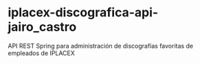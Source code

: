 # iplacex-discografica-api-jairo_castro
API REST Spring para administración de discografías favoritas de empleados de IPLACEX
